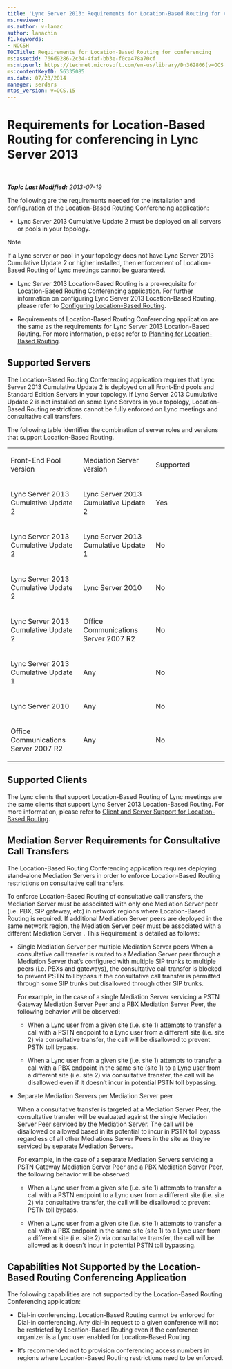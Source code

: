 ```yaml
---
title: 'Lync Server 2013: Requirements for Location-Based Routing for conferencing'
ms.reviewer: 
ms.author: v-lanac
author: lanachin
f1.keywords:
- NOCSH
TOCTitle: Requirements for Location-Based Routing for conferencing
ms:assetid: 766d9286-2c34-4faf-bb3e-f0ca478a70cf
ms:mtpsurl: https://technet.microsoft.com/en-us/library/Dn362806(v=OCS.15)
ms:contentKeyID: 56335085
ms.date: 07/23/2014
manager: serdars
mtps_version: v=OCS.15
---
```


<div data-xmlns="http://www.w3.org/1999/xhtml">

<div class="topic" data-xmlns="http://www.w3.org/1999/xhtml" data-msxsl="urn:schemas-microsoft-com:xslt" data-cs="http://msdn.microsoft.com/">

<div data-asp="http://msdn2.microsoft.com/asp">

# Requirements for Location-Based Routing for conferencing in Lync Server 2013

</div>

<div id="mainSection">

<div id="mainBody">

<span> </span>

_**Topic Last Modified:** 2013-07-19_

The following are the requirements needed for the installation and configuration of the Location-Based Routing Conferencing application:

  - Lync Server 2013 Cumulative Update 2 must be deployed on all servers or pools in your topology.

<div>


> [!NOTE]  
> If a Lync server or pool in your topology does not have Lync Server 2013 Cumulative Update 2 or higher installed, then enforcement of Location-Based Routing of Lync meetings cannot be guaranteed.



</div>

  - Lync Server 2013 Location-Based Routing is a pre-requisite for Location-Based Routing Conferencing application. For further information on configuring Lync Server 2013 Location-Based Routing, please refer to [Configuring Location-Based Routing](lync-server-2013-configuring-location-based-routing.md).

  - Requirements of Location-Based Routing Conferencing application are the same as the requirements for Lync Server 2013 Location-Based Routing. For more information, please refer to [Planning for Location-Based Routing](lync-server-2013-planning-for-location-based-routing.md).

<div>

## Supported Servers

The Location-Based Routing Conferencing application requires that Lync Server 2013 Cumulative Update 2 is deployed on all Front-End pools and Standard Edition Servers in your topology. If Lync Server 2013 Cumulative Update 2 is not installed on some Lync Servers in your topology, Location-Based Routing restrictions cannot be fully enforced on Lync meetings and consultative call transfers.

The following table identifies the combination of server roles and versions that support Location-Based Routing.


<table>
<colgroup>
<col style="width: 33%" />
<col style="width: 33%" />
<col style="width: 33%" />
</colgroup>
<tbody>
<tr class="odd">
<td><p>Front-End Pool version</p></td>
<td><p>Mediation Server version</p></td>
<td><p>Supported</p></td>
</tr>
<tr class="even">
<td><p>Lync Server 2013 Cumulative Update 2</p></td>
<td><p>Lync Server 2013 Cumulative Update 2</p></td>
<td><p>Yes</p></td>
</tr>
<tr class="odd">
<td><p>Lync Server 2013 Cumulative Update 2</p></td>
<td><p>Lync Server 2013 Cumulative Update 1</p></td>
<td><p>No</p></td>
</tr>
<tr class="even">
<td><p>Lync Server 2013 Cumulative Update 2</p></td>
<td><p>Lync Server 2010</p></td>
<td><p>No</p></td>
</tr>
<tr class="odd">
<td><p>Lync Server 2013 Cumulative Update 2</p></td>
<td><p>Office Communications Server 2007 R2</p></td>
<td><p>No</p></td>
</tr>
<tr class="even">
<td><p>Lync Server 2013 Cumulative Update 1</p></td>
<td><p>Any</p></td>
<td><p>No</p></td>
</tr>
<tr class="odd">
<td><p>Lync Server 2010</p></td>
<td><p>Any</p></td>
<td><p>No</p></td>
</tr>
<tr class="even">
<td><p>Office Communications Server 2007 R2</p></td>
<td><p>Any</p></td>
<td><p>No</p></td>
</tr>
</tbody>
</table>


</div>

<div>

## Supported Clients

The Lync clients that support Location-Based Routing of Lync meetings are the same clients that support Lync Server 2013 Location-Based Routing. For more information, please refer to [Client and Server Support for Location-Based Routing](lync-server-2013-client-and-server-support-for-location-based-routing.md).

</div>

<div>

## Mediation Server Requirements for Consultative Call Transfers

The Location-Based Routing Conferencing application requires deploying stand-alone Mediation Servers in order to enforce Location-Based Routing restrictions on consultative call transfers.

To enforce Location-Based Routing of consultative call transfers, the Mediation Server must be associated with only one Mediation Server peer (i.e. PBX, SIP gateway, etc) in network regions where Location-Based Routing is required. If additional Mediation Server peers are deployed in the same network region, the Mediation Server peer must be associated with a different Mediation Server . This Requirement is detailed as follows:

  - Single Mediation Server per multiple Mediation Server peers When a consultative call transfer is routed to a Mediation Server peer through a Mediation Server that’s configured with multiple SIP trunks to multiple peers (i.e. PBXs and gateways), the consultative call transfer is blocked to prevent PSTN toll bypass if the consultative call transfer is permitted through some SIP trunks but disallowed through other SIP trunks.
    
    For example, in the case of a single Mediation Server servicing a PSTN Gateway Mediation Server Peer and a PBX Mediation Server Peer, the following behavior will be observed:
    
      - When a Lync user from a given site (i.e. site 1) attempts to transfer a call with a PSTN endpoint to a Lync user from a different site (i.e. site 2) via consultative transfer, the call will be disallowed to prevent PSTN toll bypass.
    
      - When a Lync user from a given site (i.e. site 1) attempts to transfer a call with a PBX endpoint in the same site (site 1) to a Lync user from a different site (i.e. site 2) via consultative transfer, the call will be disallowed even if it doesn’t incur in potential PSTN toll bypassing.

  - Separate Mediation Servers per Mediation Server peer
    
    When a consultative transfer is targeted at a Mediation Server Peer, the consultative transfer will be evaluated against the single Mediation Server Peer serviced by the Mediation Server. The call will be disallowed or allowed based in its potential to incur in PSTN toll bypass regardless of all other Mediations Server Peers in the site as they’re serviced by separate Mediation Servers.
    
    For example, in the case of a separate Mediation Servers servicing a PSTN Gateway Mediation Server Peer and a PBX Mediation Server Peer, the following behavior will be observed:
    
      - When a Lync user from a given site (i.e. site 1) attempts to transfer a call with a PSTN endpoint to a Lync user from a different site (i.e. site 2) via consultative transfer, the call will be disallowed to prevent PSTN toll bypass.
    
      - When a Lync user from a given site (i.e. site 1) attempts to transfer a call with a PBX endpoint in the same site (site 1) to a Lync user from a different site (i.e. site 2) via consultative transfer, the call will be allowed as it doesn’t incur in potential PSTN toll bypassing.

</div>

<div>

## Capabilities Not Supported by the Location-Based Routing Conferencing Application

The following capabilities are not supported by the Location-Based Routing Conferencing application:

  - Dial-in conferencing. Location-Based Routing cannot be enforced for Dial-in conferencing. Any dial-in request to a given conference will not be restricted by Location-Based Routing even if the conference organizer is a Lync user enabled for Location-Based Routing.

  - It’s recommended not to provision conferencing access numbers in regions where Location-Based Routing restrictions need to be enforced.

</div>

</div>

<span> </span>

</div>

</div>

</div>


